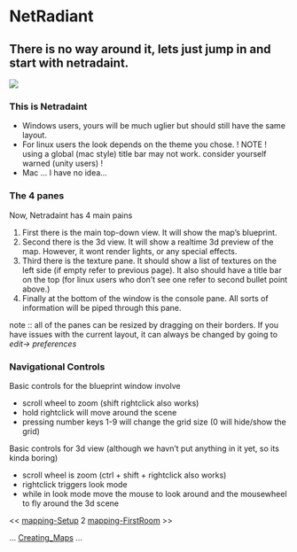 NetRadiant
==========

There is no way around it, lets just jump in and start with netradaint.
-----------------------------------------------------------------------

![](comp-netradiant-plainnumbered.png)

### This is Netradaint

-   Windows users, yours will be much uglier but should still have the same layout.
-   For linux users the look depends on the theme you chose. ! NOTE ! using a global (mac style) title bar may not work. consider yourself warned (unity users) !
-   Mac … I have no idea…

### The 4 panes

Now, Netradaint has 4 main pains
1.  First there is the main top-down view. It will show the map’s blueprint.
2.  Second there is the 3d view. It will show a realtime 3d preview of the map. However, it wont render lights, or any special effects.
3.  Third there is the texture pane. It should show a list of textures on the left side (if empty refer to previous page). It also should have a title bar on the top (for linux users who don’t see one refer to second bullet point above.)
4.  Finally at the bottom of the window is the console pane. All sorts of information will be piped through this pane.

note :: all of the panes can be resized by dragging on their borders. If you have issues with the current layout, it can always be changed by going to *edit-\> preferences*

### Navigational Controls

Basic controls for the blueprint window involve
-   scroll wheel to zoom (shift rightclick also works)
-   hold rightclick will move around the scene
-   pressing number keys 1-9 will change the grid size (0 will hide/show the grid)

Basic controls for 3d view (although we havn’t put anything in it yet, so its kinda boring)
-   scroll wheel is zoom (ctrl + shift + rightclick also works)
-   rightclick triggers look mode
-   while in look mode move the mouse to look around and the mousewheel to fly around the 3d scene

\<\< [mapping-Setup](mapping-Setup) 2 [mapping-FirstRoom](mapping-FirstRoom) \>\>

… [Creating_Maps](Creating-Maps) …

